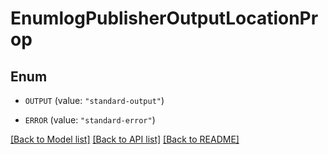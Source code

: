 # EnumlogPublisherOutputLocationProp

## Enum


* `OUTPUT` (value: `"standard-output"`)

* `ERROR` (value: `"standard-error"`)


[[Back to Model list]](../README.md#documentation-for-models) [[Back to API list]](../README.md#documentation-for-api-endpoints) [[Back to README]](../README.md)


